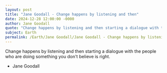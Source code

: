 ```yaml
---
layout: post
title: "Jane Goodall - Change happens by listening and then"
date: 2024-12-28 12:00:00 -0000
author: Jane Goodall
quote: "Change happens by listening and then starting a dialogue with the people who are doing something you don't believe is right."
subject: Earth
permalink: /Earth/Jane Goodall/Jane Goodall - Change happens by listening and then
---
```


Change happens by listening and then starting a dialogue with the people who are doing something you don't believe is right.

- Jane Goodall
